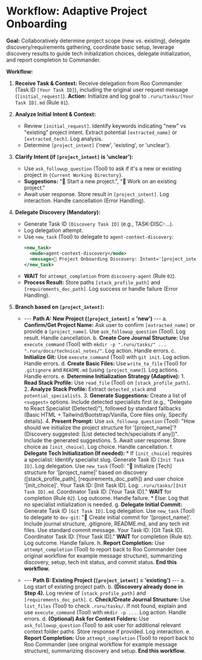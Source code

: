 # Workflow: Adaptive Project Onboarding

**Goal:** Collaboratively determine project scope (new vs. existing), delegate discovery/requirements gathering, coordinate basic setup, leverage discovery results to guide tech initialization choices, delegate initialization, and report completion to Commander.

**Workflow:**

1.  **Receive Task & Context:** Receive delegation from Roo Commander (Task ID `[Your Task ID]`), including the original user request message (`[initial_request]`). **Action:** Initialize and log goal to `.ruru/tasks/[Your Task ID].md` (Rule `01`).

2.  **Analyze Initial Intent & Context:**
    *   Review `[initial_request]`. Identify keywords indicating "new" vs "existing" project intent. Extract potential `[extracted_name]` or `[extracted_tech]`. Log analysis.
    *   Determine `[project_intent]` ('new', 'existing', or 'unclear').

3.  **Clarify Intent (if `[project_intent]` is 'unclear'):**
    *   Use `ask_followup_question` (Tool) to ask if it's a new or existing project in `{Current Working Directory}`.
    *   **Suggestions:** "🚀 Start a new project.", "📂 Work on an existing project."
    *   Await user response. Store result in `[project_intent]`. Log interaction. Handle cancellation (Error Handling).

4.  **Delegate Discovery (Mandatory):**
    *   Generate Task ID `[Discovery Task ID]` (e.g., TASK-DISC-...).
    *   Log delegation attempt.
    *   Use `new_task` (Tool) to delegate to `agent-context-discovery`:
        ```xml
        <new_task>
          <mode>agent-context-discovery</mode>
          <message>🎯 Project Onboarding Discovery: Intent='[project_intent]'. Analyze based on Initial Request: '[initial_request]'. Goal: Produce Stack Profile (`.ruru/context/stack_profile.json`) and Requirements Doc (`.ruru/docs/requirements.md`). Init log `.ruru/tasks/[Discovery Task ID].md`. Your Task ID: [Discovery Task ID]. Coordinator Task ID: [Your Task ID].</message>
        </new_task>
        ```
    *   **WAIT** for `attempt_completion` from `discovery-agent` (Rule `02`).
    *   **Process Result:** Store paths `[stack_profile_path]` and `[requirements_doc_path]`. Log success or handle failure (Error Handling).

5.  **Branch based on `[project_intent]`:**

    *   --- **Path A: New Project (`[project_intent]` = 'new')** ---
        a.  **Confirm/Get Project Name:** Ask user to confirm `[extracted_name]` or provide a `[project_name]`. Use `ask_followup_question` (Tool). Log result. Handle cancellation.
        b.  **Create Core Journal Structure:** Use `execute_command` (Tool) with `mkdir -p ".ruru/tasks/" ... ".ruru/docs/technical_notes/"`. Log action. Handle errors.
        c.  **Initialize Git:** Use `execute_command` (Tool) with `git init`. Log action. Handle errors.
        d.  **Create Basic Files:** Use `write_to_file` (Tool) for `.gitignore` and `README.md` (using `[project_name]`). Log actions. Handle errors.
        e.  **Determine Initialization Strategy (Adaptive):**
            1.  **Read Stack Profile:** Use `read_file` (Tool) on `[stack_profile_path]`.
            2.  **Analyze Stack Profile:** Extract `detected_stack` and `potential_specialists`.
            3.  **Generate Suggestions:** Create a list of `<suggest>` options. Include detected specialists first (e.g., "Delegate to React Specialist (Detected)"), followed by standard fallbacks (Basic HTML + Tailwind/Bootstrap/Vanilla, Core files only, Specify details).
            4.  **Present Prompt:** Use `ask_followup_question` (Tool): "How should we initialize the project structure for '[project_name]'? (Discovery suggested: [List detected tech/specialists if any])". Include the generated suggestions.
            5.  Await user response. Store choice as `[init_choice]`. Log choice. Handle cancellation.
        f.  **Delegate Tech Initialization (If needed):**
            *   If `[init_choice]` requires a specialist: Identify specialist slug. Generate Task ID `[Init Task ID]`. Log delegation. Use `new_task` (Tool): "🚀 Initialize [Tech] structure for '[project_name]' based on discovery ([stack_profile_path], [requirements_doc_path]) and user choice '[init_choice]'. Your Task ID: [Init Task ID]. Log: `.ruru/tasks/[Init Task ID].md`. Coordinator Task ID: [Your Task ID]." **WAIT** for completion (Rule `02`). Log outcome. Handle failure.
            *   Else: Log that no specialist initialization is needed.
        g.  **Delegate Initial Commit:** Generate Task ID `[Git Task ID]`. Log delegation. Use `new_task` (Tool) to delegate to `dev-git`: "💾 Create initial commit for '[project_name]'. Include journal structure, .gitignore, README.md, and any tech init files. Use standard commit message. Your Task ID: [Git Task ID]. Coordinator Task ID: [Your Task ID]." **WAIT** for completion (Rule `02`). Log outcome. Handle failure.
        h.  **Report Completion:** Use `attempt_completion` (Tool) to report back to Roo Commander (see original workflow for example message structure), summarizing discovery, setup, tech init status, and commit status. **End this workflow.**

    *   --- **Path B: Existing Project (`[project_intent]` = 'existing')** ---
        a.  Log start of existing project path.
        b.  **(Discovery already done in Step 4).** Log review of `[stack_profile_path]` and `[requirements_doc_path]`.
        c.  **Check/Create Journal Structure:** Use `list_files` (Tool) to check `.ruru/tasks/`. If not found, explain and use `execute_command` (Tool) with `mkdir -p ...`. Log action. Handle errors.
        d.  **(Optional) Ask for Context Folders:** Use `ask_followup_question` (Tool) to ask user for additional relevant context folder paths. Store response if provided. Log interaction.
        e.  **Report Completion:** Use `attempt_completion` (Tool) to report back to Roo Commander (see original workflow for example message structure), summarizing discovery and setup. **End this workflow.**

